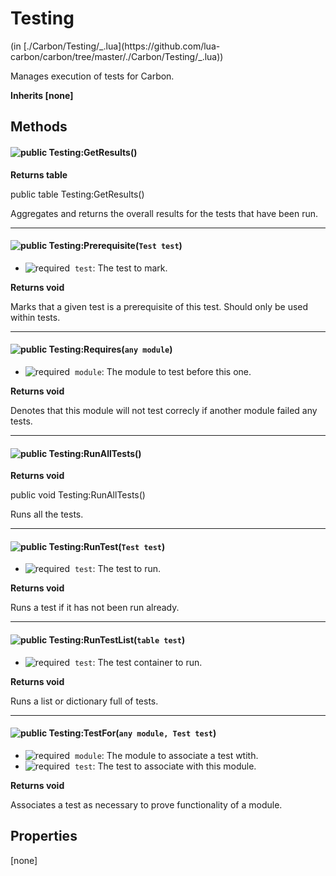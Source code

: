 <link href="../../style.css" rel="stylesheet" type="text/css"/>
<h1 class="class-title">Testing</h1>
<span class="file-link">(in [./Carbon/Testing/_.lua](https://github.com/lua-carbon/carbon/tree/master/./Carbon/Testing/_.lua))</span><br/>

Manages execution of tests for Carbon.

**Inherits [none]**

## Methods
<h4 class="method-name"><img alt="public" src="https://img.shields.io/badge/ -public-11b237.svg?style=flat-square" />  Testing:GetResults()</h4>



**Returns  table**

public table Testing:GetResults()

Aggregates and returns the overall results for the tests that have been run.

<hr/>
<h4 class="method-name"><img alt="public" src="https://img.shields.io/badge/ -public-11b237.svg?style=flat-square" />  Testing:Prerequisite(<code>Test test</code>)</h4>

- <img alt="required" src="https://img.shields.io/badge/%20-required-ff9600.svg?style=flat-square" />&nbsp;&nbsp;`test`: The test to mark.

**Returns  void**

Marks that a given test is a prerequisite of this test.
Should only be used within tests.

<hr/>
<h4 class="method-name"><img alt="public" src="https://img.shields.io/badge/ -public-11b237.svg?style=flat-square" />  Testing:Requires(<code>any module</code>)</h4>

- <img alt="required" src="https://img.shields.io/badge/%20-required-ff9600.svg?style=flat-square" />&nbsp;&nbsp;`module`: The module to test before this one.

**Returns  void**

Denotes that this module will not test correcly if another module failed any tests.

<hr/>
<h4 class="method-name"><img alt="public" src="https://img.shields.io/badge/ -public-11b237.svg?style=flat-square" />  Testing:RunAllTests()</h4>



**Returns  void**

public void Testing:RunAllTests()

Runs all the tests.

<hr/>
<h4 class="method-name"><img alt="public" src="https://img.shields.io/badge/ -public-11b237.svg?style=flat-square" />  Testing:RunTest(<code>Test test</code>)</h4>

- <img alt="required" src="https://img.shields.io/badge/%20-required-ff9600.svg?style=flat-square" />&nbsp;&nbsp;`test`: The test to run.

**Returns  void**

Runs a test if it has not been run already.

<hr/>
<h4 class="method-name"><img alt="public" src="https://img.shields.io/badge/ -public-11b237.svg?style=flat-square" />  Testing:RunTestList(<code>table test</code>)</h4>

- <img alt="required" src="https://img.shields.io/badge/%20-required-ff9600.svg?style=flat-square" />&nbsp;&nbsp;`test`: The test container to run.

**Returns  void**

Runs a list or dictionary full of tests.

<hr/>
<h4 class="method-name"><img alt="public" src="https://img.shields.io/badge/ -public-11b237.svg?style=flat-square" />  Testing:TestFor(<code>any module, Test test</code>)</h4>

- <img alt="required" src="https://img.shields.io/badge/%20-required-ff9600.svg?style=flat-square" />&nbsp;&nbsp;`module`: The module to associate a test wtith.
- <img alt="required" src="https://img.shields.io/badge/%20-required-ff9600.svg?style=flat-square" />&nbsp;&nbsp;`test`: The test to associate with this module.

**Returns  void**

Associates a test as necessary to prove functionality of a module.


## Properties
[none]
